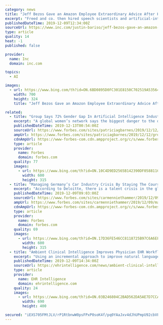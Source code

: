```yaml
---
category: news
title: "Jeff Bezos Gave an Amazon Employee Extraordinary Advice After His Epic Fail. It's a Lesson in Emotional Intelligence"
excerpt: "Freed and co. then hired speech scientists and artificial-intelligence experts to help them create the new software. They designed it so it could understand a variety of accents. They didn't want to place too many limitations on the software, so they gave it the ability to do all sorts of tasks--from telling you the weather to answering ..."
publishedDateTime: 2019-12-09T12:34:00Z
sourceUrl: https://www.inc.com/justin-bariso/jeff-bezos-gave-an-amazon-employee-extraordinary-advice-after-his-epic-fail-its-a-lesson-in-emotional-intelligence.html
type: article
quality: 14
heat: -1
published: false

provider:
  name: Inc
  domain: inc.com

topics:
  - AI

images:
  - url: https://www.bing.com/th?id=ON.6BD0895D0FC301E8150C702519A53564
    width: 700
    height: 324
    title: "Jeff Bezos Gave an Amazon Employee Extraordinary Advice After His Epic Fail. It's a Lesson in Emotional Intelligence"

related:
  - title: "Group Says 72% Gender Gap In Artificial Intelligence Industry Could Worsen Historic Gender Bias"
    excerpt: "A global women’s network says the biggest danger to the development of Artificial Intelligence (AI) is the years ahead is the fact that ... The smallest AI talent gender gaps are found in the non-profits, health care and education industries, The Women and AI Daring Circle is one of five initiatives launched by the forum."
    publishedDateTime: 2019-12-13T00:54:00Z
    sourceUrl: https://www.forbes.com/sites/patriciagbarnes/2019/12/12/group-says-72-gender-gap-in-artificial-intelligence-industry-could-worsen-historic-gender-bias/
    ampUrl: https://www.forbes.com/sites/patriciagbarnes/2019/12/12/group-says-72-gender-gap-in-artificial-intelligence-industry-could-worsen-historic-gender-bias/amp/
    cdnAmpUrl: https://www-forbes-com.cdn.ampproject.org/c/s/www.forbes.com/sites/patriciagbarnes/2019/12/12/group-says-72-gender-gap-in-artificial-intelligence-industry-could-worsen-historic-gender-bias/amp/
    type: article
    provider:
      name: Forbes
      domain: forbes.com
    quality: 77
    images:
      - url: https://www.bing.com/th?id=ON.10C4D9ED2565B142390DF058811C07ED
        width: 600
        height: 315
  - title: "Managing Germany’s Car Industry Crisis By Staying The Course On Gender Diversity"
    excerpt: "According to Deloitte, there is a talent crisis in the global automotive industry at a time that requires solutions to complex issues facing the mobility sector, including vehicle connectivity and self-driving cars. Developing a competitive advantage in this environment requires talented professionals with diverse skills and experiences."
    publishedDateTime: 2019-12-09T09:03:00Z
    sourceUrl: https://www.forbes.com/sites/carmenniethammer/2019/12/09/managing-germanys-car-industry-crisis-by-staying-the-course-on-gender-diversity/
    ampUrl: https://www.forbes.com/sites/carmenniethammer/2019/12/09/managing-germanys-car-industry-crisis-by-staying-the-course-on-gender-diversity/amp/
    cdnAmpUrl: https://www-forbes-com.cdn.ampproject.org/c/s/www.forbes.com/sites/carmenniethammer/2019/12/09/managing-germanys-car-industry-crisis-by-staying-the-course-on-gender-diversity/amp/
    type: article
    provider:
      name: Forbes
      domain: forbes.com
    quality: 69
    images:
      - url: https://www.bing.com/th?id=ON.17D36FE546CC8118725B97C6A6EF85A9
        width: 600
        height: 315
  - title: "Ambient Clinical Intelligence Improves Physician EHR Workflows"
    excerpt: "Using an incremental approach to improve natural language processing, virtual scribes review the conversation and physically update the EHR. “Information is captured in the visit. That raw data is going through the natural language processing engine. That then goes to a human who’s not in Nebraska. That person then updates the chart with ..."
    publishedDateTime: 2019-12-09T14:34:00Z
    sourceUrl: https://ehrintelligence.com/news/ambient-clinical-intelligence-improves-physician-ehr-workflows
    type: article
    provider:
      name: EHR Intelligence
      domain: ehrintelligence.com
    quality: 24
    images:
      - url: https://www.bing.com/th?id=ON.03B246804C2BAD562DA5AE7D7CCA4BE8
        width: 690
        height: 400

secured: "iEXS705FMtJLV/rP1RtbnwW0psFPxP0soK4f/pq0YAaJxv4dJhUPmpU92cbVFgc0FSv2/yg1CF+UbzroT4DBXRqmCNQ/AsMZbCgLnNqLiqpSsf+PPkyUuXLrm48sb1kr1IC5UwczA4BiNXfah6nDmla84fk4kJ2Q56a/TjvxI1+VejFPC0JZ1fnRSmqudyKmdZ0z1/OA+bBrxtdm2MrZtN6d8/uGSgc9zxRigSvra12JfggJtH3OD1HF0x1XvEtO8zHLcHqfq/YBfJv8ggQWHw==;EpFNTAiINKHv2t+buw7l0w=="
---
```


